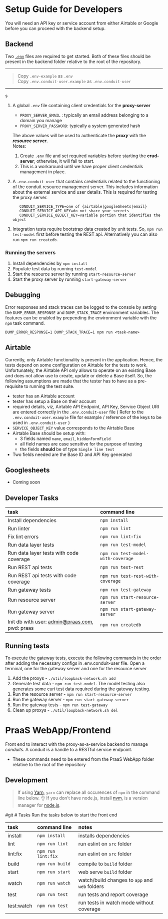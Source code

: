 # Setup Guide for Developers
You will need an API key or service account from either Airtable or Google
before you can proceed with the backend setup.
## Backend

Two [`.env`][1] files are required to get started. Both of these files should
be present in the backend folder relative to the root of the repository.

[1]: https://github.com/rolodato/dotenv-safe "Safe Dot Env"
---

> Copy `.env-example` as `.env`<br>
> Copy `.env.conduit-user.example` as `.env.conduit-user`

---
s
1. A global `.env` file containing client credentials for the
   **proxy-server**

   - `PROXY_SERVER_EMAIL`   : typically an email address belonging to a domain you manage
   - `PROXY_SERVER_PASSWORD`: typically a system generated hash

   The above values will be used to authenticate the **_proxy_**
   with the **_resource server_**.
   <br>
   Notes:
   1. Create `.env` file  and set required variables before starting the
      **crud-server**; otherwise, it will fail to start.
   2. This is a workaround until we have proper client credentials management in place.

2. A `.env.conduit-user` that contains credentials related to the functioning of
   the conduit resource management server. This includes information about the 
   external service and user details. This is required for testing the proxy server.
   ```code
      CONDUIT_SERVICE_TYPE=one of {airtable|googleSheets|email}
      CONDUIT_SERVICE_API_KEY=do not share your secrets
      CONDUIT_SERVICE_OBJECT_KEY=variable portion that identifies the object
   ```
3. Integration tests require bootstrap data created by unit tests. So,
   `npm run test-model` first before testing the REST api. Alternatively
   you can also run `npm run createdb`.

### Running the servers

1. Install dependencies by `npm install`
2. Populate test data by running `test-model`
3. Start the resource server by running `start-resource-server`
4. Start the proxy server by running `start-gateway-server`
## Debugging

Error responses and stack traces can be logged to the console by setting
the `DUMP_ERROR_RESPONSE` and `DUMP_STACK_TRACE` environment variables.
The features can be enabled by prepending the environment variable with
the `npm` task command.

`DUMP_ERROR_RESPONSE=1 DUMP_STACK_TRACE=1 npm run <task-name>`
## Airtable

Currently, only Airtable functionality is present in the application.
Hence, the tests depend on some configuration on Airtable for the tests
to work. Unfortunately, the Airtable API only allows to operate on an
existing Base and does not allow use to create, update or delete a
Base itself. So, the following assumptions are made that the tester has
to have as a pre-requisite to running the test suite.

- tester has an Airtable account
- tester has setup a Base on their account
- required details, viz, Airtable API Endpoint, API Key, Service
  Object URI are entered correctly in the `.env.conduit-user` file
  ( Refer to the `.env.conduit-user.example` file for example /
  reference of the keys to be used in `.env.conduit-user` )
- `SERVICE_OBJECT_KEY` value corresponds to the Airtable Base
- Airtable Base should be setup with:
  - 3 fields named `name`, `email`, `hiddenFormField`
  - all field names are case sensitive for the purpose of testing
  - the fields **should** be of type `Single line text`
- Two fields needed are the Base ID and API Key generated 
## Googlesheets
- Coming soon
## Developer Tasks
| task                                           | command line                       |
| :--------------------------------------------- | :--------------------------------- |
| Install dependencies                           | `npm install`                      |
| Run linter                                     | `npm run lint`                     |
| Fix lint errors                                | `npm run lint:fix`                 |
| Run data layer tests                           | `npm run test-model`               |
| Run data layer tests with code coverage        | `npm run test-model-with-coverage` |
| Run REST api tests                             | `npm run test-rest`                |
| Run REST api tests with code coverage          | `npm run test-rest-with-coverage`  |
| Run gateway tests                              | `npm run test-gateway`             |
| Run resource server                            | `npm run start-resource-server`    |
| Run gateway server                             | `npm run start-gateway-server`     |
| Init db with user: admin@praas.com, pwd: praas | `npm run createdb`                 |

## Running tests

To execute the gateway tests, execute the following commands in the order after adding the necessary configs in .env.conduit-user file.
Open a terminal, one for the gateway server and one for the resource server

1. Add the proxys - `./util/loopback-network.sh add`
2. Generate test data - `npm run test-model`. The model testing also generates some curi test data required during the gateway testing.
3. Run the resource server - `npm run start-resource-server`
4. Run the gateway server - `npm run start-gateway-server`
5. Run the gateway tests - `npm run test-gateway`
6. Clean up proxys - `./util/loopback-network.sh del`

# PraaS WebApp/Frontend

Front end to interact with the proxy-as-a-service backend to manage
_conduits_. A conduit is a handle to a RESTful service endpoint.

- These commands need to be entered from the PraaS WebApp folder relative to the root of the repository

## Development

> If using [Yarn](https://yarnpkg.com/), `yarn` can replace all occurences
> of `npm` in the command line below. :ok_hand:
> If you don't have node.js, install [nvm](https://github.com/nvm-sh/nvm), is a version manager for [node.js](https://nodejs.org/en/).

#git # Tasks
Run the tasks below to start the front end

| task       | command line       | notes                                          |
| :--------- | :----------------- | :--------------------------------------------- |
| install    | `npm install`      | installs dependencies                          |
| lint       | `npm run lint`     | run eslint on `src` folder                     |
| lint:fix   | `npm run lint:fix` | run eslint on `src` folder                     |
| build      | `npm run build`    | compile to `build` folder                      |
| start      | `npm run start`    | web serve `build` folder                       |
| watch      | `npm run watch`    | watch/build changes to `app` and `web` folders |
| test       | `npm run test `    | run tests and report coverage                  |
| test:watch | `npm run test `    | run tests in watch mode without coverage       |



